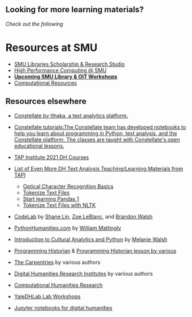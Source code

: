 
## Looking for more learning materials? 

*Check out the following*

# Resources at SMU 
* [SMU Libraries Scholarship & Research Studio](https://www.smu.edu/Libraries/scholarship)
* [High Performance Computing @ SMU](https://www.smu.edu/OIT/Services/HPC)
* [**Upcoming SMU Library & OIT Workshops**](https://libcal.smu.edu/calendar/?cid=-1&t=g&d=0000-00-00&cal=-1&inc=0)
* [Computational Resources](https://guides.smu.edu/computationalskills)

## Resources elsewhere

* [Constellate by Ithaka, a text analytics platform.](http://labs.jstor.org/projects/text-mining/)
* [Constellate tutorials:The Constellate team has developed notebooks to help you learn about programming in Python, text analysis, and the Constellate platform. The classes are taught with Constellate's open educational lessons.](https://constellate.org/tutorials)
* [TAP Institute 2021 DH Courses](https://nkelber.github.io/tapi2021/book/intro.html)
* [List of Even More DH Text Analysis Teaching/Learning Materials from TAPI](https://labs.jstor.org/projects/text-analysis-pedagogy-institute-2/#more-dh-text-analysis)
    * [Optical Character Recognition Basics](https://constellate.org/tutorials/ocr-basics.ipynb)
    * [Tokenize Text Files](https://constellate.org/tutorials/tokenizing-text-files.ipynb)
    * [Start learning Pandas 1](https://constellate.org/tutorials/pandas-1.ipynb)
    * [Tokenize Text Files with NLTK](https://constellate.org/tutorials/tokenize-text-files-with-nltk-for-research.ipynb)

* [CodeLab](https://github.com/ZoeLeBlanc/CodeLab) by [Shane Lin](https://www.library.virginia.edu/staff/ssl2ab), [Zoe LeBlanc](https://zoeleblanc.com/), and [Brandon Walsh](https://scholarslab.lib.virginia.edu/people/brandon-walsh/)

* [PythonHumanities.com](https://pythonhumanities.com/about/) by [William Mattingly](https://wjbmattingly.com/)
* [Introduction to Cultural Analytics and Python](https://melaniewalsh.github.io/Intro-Cultural-Analytics/welcome.html) by [Melanie Walsh](https://melaniewalsh.org/)
* [Programming Historian](https://programminghistorian.org/) & [Programming Historian lesson by various](https://programminghistorian.org/en/lessons/) 

* [The Carpentries](https://carpentries.org/workshops-curricula/) by various authors

* [Digital Humanities Research Institutes](https://www.dhinstitutes.org/curricula/) by various authors

* [Computational Humanities Research](https://discourse.computational-humanities-research.org/) 

* [YaleDHLab Lab Workshops](https://github.com/YaleDHLab/lab-workshops) 

* [Jupyter notebooks for digital humanities](https://github.com/quinnanya/dh-jupyter/blob/master/README.md)
  





